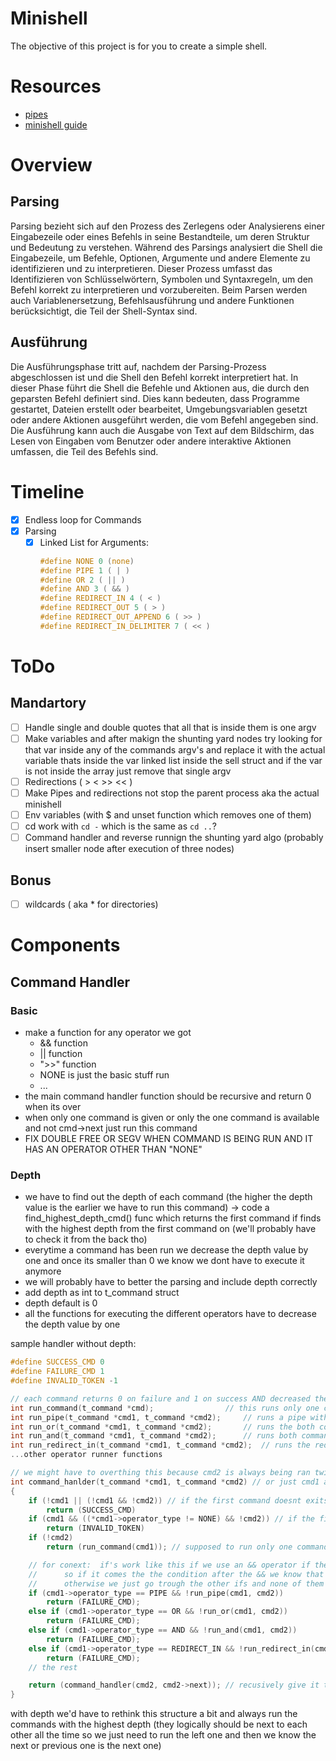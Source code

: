 # Minishell
The objective of this project is for you to create a simple shell.

# Resources
- [pipes](https://reactive.so/post/42-a-comprehensive-guide-to-pipex)
- [minishell guide](https://achrafbelarif.medium.com/42cursus-minishell-29cd25f972e6)

# Overview
## Parsing
Parsing bezieht sich auf den Prozess des Zerlegens oder Analysierens einer Eingabezeile oder eines Befehls in seine Bestandteile, um deren Struktur und Bedeutung zu verstehen.
Während des Parsings analysiert die Shell die Eingabezeile, um Befehle, Optionen, Argumente und andere Elemente zu identifizieren und zu interpretieren.
Dieser Prozess umfasst das Identifizieren von Schlüsselwörtern, Symbolen und Syntaxregeln, um den Befehl korrekt zu interpretieren und vorzubereiten.
Beim Parsen werden auch Variablenersetzung, Befehlsausführung und andere Funktionen berücksichtigt, die Teil der Shell-Syntax sind.

## Ausführung
Die Ausführungsphase tritt auf, nachdem der Parsing-Prozess abgeschlossen ist und die Shell den Befehl korrekt interpretiert hat.
In dieser Phase führt die Shell die Befehle und Aktionen aus, die durch den geparsten Befehl definiert sind.
Dies kann bedeuten, dass Programme gestartet, Dateien erstellt oder bearbeitet, Umgebungsvariablen gesetzt oder andere Aktionen ausgeführt werden, die vom Befehl angegeben sind.
Die Ausführung kann auch die Ausgabe von Text auf dem Bildschirm, das Lesen von Eingaben vom Benutzer oder andere interaktive Aktionen umfassen, die Teil des Befehls sind.

# Timeline
- [x] Endless loop for Commands
- [x] Parsing
	- [x] Linked List for Arguments:
		```c
		#define NONE 0 (none)
		#define PIPE 1 ( | )
		#define OR 2 ( || )
		#define AND 3 ( && )
		#define REDIRECT_IN 4 ( < )
		#define REDIRECT_OUT 5 ( > )
		#define REDIRECT_OUT_APPEND 6 ( >> )
		#define REDIRECT_IN_DELIMITER 7 ( << )
		```

# ToDo
## Mandartory
- [ ] Handle single and double quotes that all that is inside them is one argv
- [ ] Make variables and after makign the shunting yard nodes try looking for that var inside any of the commands argv's and replace it with the actual variable thats inside the var linked list inside the sell struct and if the var is not inside the array just remove that single argv
- [ ] Redirections ( > <  >> << )
- [ ] Make Pipes and redirections not stop the parent process aka the actual minishell
- [ ] Env variables (with $ and unset function which removes one of them)
- [ ] cd work with `cd -` which is the same as `cd ..`?
- [ ] Command handler and reverse runnign the shunting yard algo (probably insert smaller node after execution of three nodes)
## Bonus
- [ ] wildcards ( aka * for directories)

# Components
## Command Handler
### Basic
- make a function for any operator we got
	- && function
 	- || function
  	- ">>" function
  	- NONE is just the basic stuff run
	- ...
- the main command handler function should be recursive and return 0 when its over
- when only one command is given or only the one command is available and not cmd->next just run this command
- FIX DOUBLE FREE OR SEGV WHEN COMMAND IS BEING RUN AND IT HAS AN OPERATOR OTHER THAN "NONE"

### Depth
- we have to find out the depth of each command (the higher the depth value is the earlier we have to run this command) -> code a find_highest_depth_cmd() func which returns the first command if finds with the highest depth from the first command on (we'll probably have to check it from the back tho)
- everytime a command has been run we decrease the depth value by one and once its smaller than 0 we know we dont have to execute it anymore
- we will probably have to better the parsing and include depth correctly
- add depth as int to t_command struct
- depth default is 0
- all the functions for executing the different operators have to decrease the depth value by one

sample handler without depth:
```c
#define SUCCESS_CMD 0
#define FAILURE_CMD 1
#define INVALID_TOKEN -1

// each command returns 0 on failure and 1 on success AND decreased the depth value of each command given by one
int	run_command(t_command *cmd); 				// this runs only one command and that is basically like the old command handler we have but without a loop and we know there is no operator
int	run_pipe(t_command *cmd1, t_command *cmd2);		// runs a pipe with both commands
int	run_or(t_command *cmd1, t_command *cmd2);		// runs the both command with an or so if the first command fails we run the second one otherwise just run the first one
int	run_and(t_command *cmd1, t_command *cmd2);		// runs both commands
int	run_redirect_in(t_command *cmd1, t_command *cmd2);	// runs the redirect stuff we know the drill...
...other operator runner functions

// we might have to overthing this because cmd2 is always being ran twice
int	command_hanlder(t_command *cmd1, t_command *cmd2) // or just cmd1 and we get the next one by cmd1->next
{
	if (!cmd1 || (!cmd1 && !cmd2)) // if the first command doesnt exits OR of both commands dont exist return 0 for done
		return (SUCCESS_CMD)
	if (cmd1 && ((*cmd1->operator_type != NONE) && !cmd2)) // if the first command does exist and it has an operator type but there is no operator return error for operator given but no second command (we might have to code completion for that too)
		return (INVALID_TOKEN)
	if (!cmd2)
		return (run_command(cmd1)); // supposed to run only one command -> is handling one command with no operator

	// for conext:	if's work like this if we use an && operator if the first argument is false already it doesnt even go to the next one and checks that cuz if one is false both cant be true anymore
	//		so if it comes the the condition after the && we know that we got that specific operator and then we can run this funtions straight in the if and if that functions fails and it returns false we can just return an error
	//		otherwise we just go trough the other ifs and none of them will be true anymore if we were in any if condition and the run_<operator> function succeeded 
	if (cmd1->operator_type == PIPE && !run_pipe(cmd1, cmd2))
		return (FAILURE_CMD);
	else if (cmd1->operator_type == OR && !run_or(cmd1, cmd2))
		return (FAILURE_CMD);
	else if (cmd1->operator_type == AND && !run_and(cmd1, cmd2))
		return (FAILURE_CMD);
	else if (cmd1->operator_type == REDIRECT_IN && !run_redirect_in(cmd1, cmd2))
		return (FAILURE_CMD);
	// the rest

	return (command_handler(cmd2, cmd2->next)); // recusively give it the next two commands
}
```
with depth we'd have to rethink this structure a bit and always run the commands with the highest depth (they logically should be next to each other all the time so we just need to run the
left one and then we know the next or previous one is the next one)
